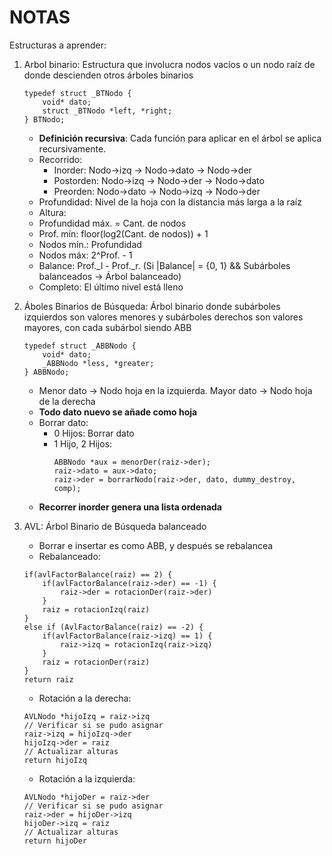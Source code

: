 # NOTAS

Estructuras a aprender:

1. Arbol binario: Estructura que involucra nodos vacíos o un nodo raíz de donde descienden otros árboles binarios
    ```
    typedef struct _BTNodo {
        void* dato;
        struct _BTNodo *left, *right;
    } BTNodo;
    ```
    + **Definición recursiva**: Cada función para aplicar en el árbol se aplica recursivamente.
    + Recorrido:
        + Inorder: Nodo->izq -> Nodo->dato -> Nodo->der
        + Postorden: Nodo->izq -> Nodo->der -> Nodo->dato
        + Preorden: Nodo->dato -> Nodo->izq -> Nodo->der
    + Profundidad: Nivel de la hoja con la distancia más larga a la raíz 
    + Altura: 
    + Profundidad máx. = Cant. de nodos
    + Prof. mín: floor(log2(Cant. de nodos)) + 1
    + Nodos mín.: Profundidad
    + Nodos máx:  2^Prof. - 1
    + Balance: Prof._l - Prof._r. (Si |Balance| = {0, 1} && Subárboles balanceados -> Árbol balanceado)
    + Completo: El último nivel está lleno

2. Áboles Binarios de Búsqueda: Árbol binario donde subárboles izquierdos son valores menores y subárboles derechos son valores mayores, con cada subárbol siendo ABB
    ```
    typedef struct _ABBNodo {
        void* dato;
        _ABBNodo *less, *greater;
    } ABBNodo;
    ```
    + Menor dato -> Nodo hoja en la izquierda. Mayor dato -> Nodo hoja de la derecha
    + **Todo dato nuevo se añade como hoja**
    + Borrar dato:
        + 0 Hijos: Borrar dato
        + 1 Hijo, 2 Hijos:
            ```
            ABBNodo *aux = menorDer(raiz->der);
            raiz->dato = aux->dato;
            raiz->der = borrarNodo(raiz->der, dato, dummy_destroy, comp);
            ```
    + **Recorrer inorder genera una lista ordenada**
3. AVL: Árbol Binario de Búsqueda balanceado
    + Borrar e insertar es como ABB, y después se rebalancea
    + Rebalanceado:
    ```
    if(avlFactorBalance(raiz) == 2) {
        if(avlFactorBalance(raiz->der) == -1) {
            raiz->der = rotacionDer(raiz->der)
        }
        raiz = rotacionIzq(raiz)
    }
    else if (AvlFactorBalance(raiz) == -2) {
        if(avlFactorBalance(raiz->izq) == 1) {
            raiz->izq = rotacionIzq(raiz->izq)
        }
        raiz = rotacionDer(raiz)
    }
    return raiz
    ```
    + Rotación a la derecha:
    ```
    AVLNodo *hijoIzq = raiz->izq
    // Verificar si se pudo asignar
    raiz->izq = hijoIzq->der
    hijoIzq->der = raiz
    // Actualizar alturas
    return hijoIzq
    ```
    + Rotación a la izquierda:
    ```
    AVLNodo *hijoDer = raiz->der
    // Verificar si se pudo asignar
    raiz->der = hijoDer->izq
    hijoDer->izq = raiz
    // Actualizar alturas
    return hijoDer
    ```